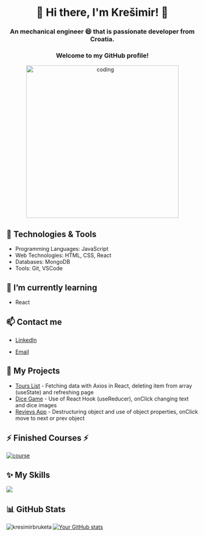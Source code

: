 
<!--
**kresimirbruketa/kresimirbruketa** is a ✨ _special_ ✨ repository because its `README.md` (this file) appears on your GitHub profile.

Here are some ideas to get you started:

- 🔭 I’m currently working on ...
- 🌱 I’m currently learning ...
- 👯 I’m looking to collaborate on ...
- 🤔 I’m looking for help with ...
- 💬 Ask me about ...
- 📫 How to reach me: ...
- 😄 Pronouns: ..
- ⚡ Fun fact: ...

## 👯 I’m looking to collaborate on

- Open source projects
- [Specific Types of Projects]

<p><img align="left" src="https://github-readme-stats.vercel.app/api/top-langs?username=kresimirbruketa&show_icons=true&locale=en&layout=compact&theme=tokyonight" alt="kresimirbruketa" /></p>

<p>&nbsp;<img align="center" src="https://github-readme-stats.vercel.app/api?username=kresimirbruketa&show_icons=true&locale=en&theme=tokyonight" alt="kresimirbruketa" /></p>
-->

<h1 align="center">👋 Hi there, I'm Krešimir! 👋</h1>

<h3 align="center">An mechanical engineer 😄 that is passionate developer from Croatia. </h3>
<h3 align="center">Welcome to my GitHub profile!</h3>

<p align="center">
<img
      alt="coding"
      width="400"
      src="https://cdn.dribbble.com/users/730703/screenshots/6581243/avento.gif"
    />
</p>

<h2>🔧 Technologies & Tools</h2>

- Programming Languages: JavaScript
- Web Technologies: HTML, CSS, React
- Databases: MongoDB
- Tools: Git, VSCode

<h2>🌱 I’m currently learning</h2>

-  React  

<h2>📫 Contact me </h2>


- [LinkedIn](https://www.linkedin.com/in/your-profile/)


- [Email](mailto:kresimir.bruketa@gmail.com)


<h2> 🚀 My Projects </h2>

- [Tours List](https://kresimirbruketa.github.io/ToursList/) - Fetching data with Axios in React, deleting item from array (useState) and refreshing page
- [Dice Game](https://kresimirbruketa.github.io/dicegame/) - Use of React Hook (useReducer), onClick changing text and dice images
- [Revievs App](https://kresimirbruketa.github.io/Reviev_object/) - Destructuring object and use of object properties, onClick move to next or prev object

 <h2> ⚡ Finished Courses ⚡ </h2>

<a href="https://www.udemy.com/course/the-complete-web-development-bootcamp/"><img src="https://img-b.udemycdn.com/course/750x422/1565838_e54e_18.jpg" alt="course"/></a>

<h2> ✨ My Skills </h2>
	<p >
		<a href="https://skillicons.dev">
		  <img src="https://skillicons.dev/icons?i=js,html,css,react,nodejs,mongodb" />
		</a>
	  </p>


<h2>📊 GitHub Stats </h2>

<p><img align="left" src="https://github-readme-stats.vercel.app/api/top-langs?username=kresimirbruketa&show_icons=true&locale=en&layout=compact&theme=tokyonight" alt="kresimirbruketa" /></p>

[![Your GitHub stats](https://github-readme-stats.vercel.app/api?username=kresimirbruketa&show_icons=true&theme=radical)](https://github.com/kresimirbruketa)



